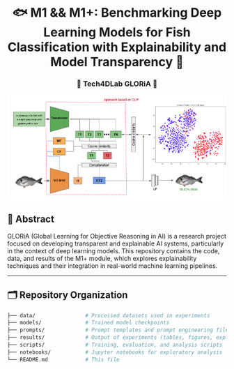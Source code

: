 <h1 align="center">🐟 M1 && M1+: Benchmarking Deep Learning Models for Fish Classification with Explainability and Model Transparency 🔎</h1>
<h3 align="center">🌊 Tech4DLab GLORiA 🎣</h3>

<p align="center">
  <img src="images/Abstract.png" alt="Abstract image" width="600"/>
</p>

## 🧠 Abstract

GLORiA (Global Learning for Objective Reasoning in AI) is a research project focused on developing transparent and explainable AI systems, particularly in the context of deep learning models. This repository contains the code, data, and results of the M1+ module, which explores explainability techniques and their integration in real-world machine learning pipelines.

---

## 🗂️ Repository Organization

```bash
├── data/                # Processed datasets used in experiments
├── models/              # Trained model checkpoints
├── prompts/             # Prompt templates and prompt engineering files
├── results/             # Output of experiments (tables, figures, explainability outputs)
├── scripts/             # Training, evaluation, and analysis scripts
├── notebooks/           # Jupyter notebooks for exploratory analysis
└── README.md            # This file

